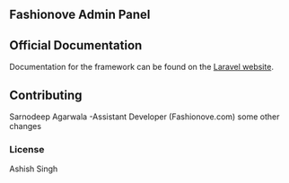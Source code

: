 ## Fashionove Admin Panel

## Official Documentation

Documentation for the framework can be found on the [Laravel website](http://laravel.com/docs).

## Contributing

Sarnodeep Agarwala
-Assistant Developer (Fashionove.com)
some other changes

### License

Ashish Singh
